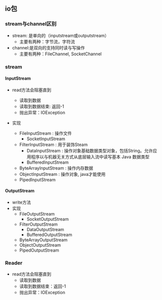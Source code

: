 ## io包

### stream与channel区别
 * stream: 是单向的（inputstream或outputstream）
   + 主要有两种：字节流，字符流
 * channel:是双向的支持同时读与写操作
   + 主要有两种：FileChannel, SocketChannel
   
   
### stream

#### InputStream
 * read方法会阻塞直到
   + 读取到数据
   + 读取到数据结束: 返回-1
   + 抛出异常：IOException
   
 * 实现
   + FileInputStream : 操作文件
     - SocketInputStream
   + FilterInputStream : 用于装饰Steam
     - DataInputStream : 操作对象基础数据类型对象，包括String。允许应用程序以与机器无关方式从底层输入流中读写基本 Java 数据类型
     - BufferedInputStream
   + ByteArrayInputStream : 操作内存数据 
   + ObjectInputStream : 操作对象, java才能使用
   + PipedInputStream
   
   
#### OutputStream
 * write方法
 * 实现
   + FileOutputStream
     - SocketOutputStream
   + FilterOutputStream
     - DataOutputStream
     - BufferedOutputStream
   + ByteArrayOutputStream
   + ObjectOutputStream
   + PipedOutputStream
   
   
### Reader
 * read方法会阻塞直到
   + 读取到数据 
   + 读取到数据结束：返回-1
   + 抛出异常：IOException